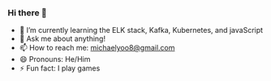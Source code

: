 ### Hi there 👋
- 🌱 I’m currently learning the ELK stack, Kafka, Kubernetes, and javaScript
- 💬 Ask me about anything!
- 📫 How to reach me: michaelyoo8@gmail.com
- 😄 Pronouns: He/Him
- ⚡ Fun fact: I play games
<!--
**myoo18/myoo18** is a ✨ _special_ ✨ repository because its `README.md` (this file) appears on your GitHub profile.

Here are some ideas to get you started:

- 🔭 I’m currently working on ...
- 🌱 I’m currently learning ...
- 👯 I’m looking to collaborate on ...
- 🤔 I’m looking for help with ...
- 💬 Ask me about ...
- 📫 How to reach me: ...
- 😄 Pronouns: ...
- ⚡ Fun fact: ...
-->

